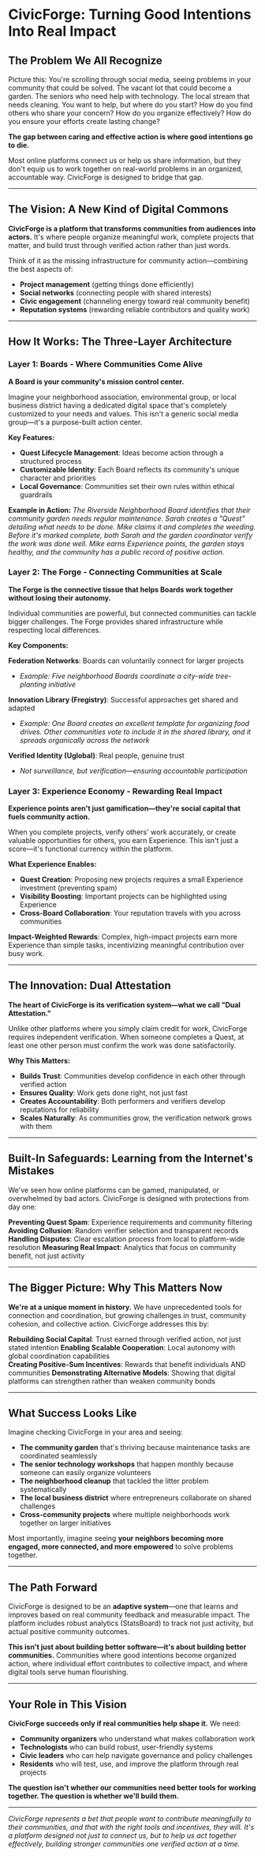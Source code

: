 # CivicForge: Turning Good Intentions Into Real Impact

## The Problem We All Recognize

Picture this: You're scrolling through social media, seeing problems in your community that could be solved. The vacant lot that could become a garden. The seniors who need help with technology. The local stream that needs cleaning. You want to help, but where do you start? How do you find others who share your concern? How do you organize effectively? How do you ensure your efforts create lasting change?

**The gap between caring and effective action is where good intentions go to die.**

Most online platforms connect us or help us share information, but they don't equip us to work together on real-world problems in an organized, accountable way. CivicForge is designed to bridge that gap.

---

## The Vision: A New Kind of Digital Commons

**CivicForge is a platform that transforms communities from audiences into actors.** It's where people organize meaningful work, complete projects that matter, and build trust through verified action rather than just words.

Think of it as the missing infrastructure for community action—combining the best aspects of:
- **Project management** (getting things done efficiently)
- **Social networks** (connecting people with shared interests)
- **Civic engagement** (channeling energy toward real community benefit)
- **Reputation systems** (rewarding reliable contributors and quality work)

---

## How It Works: The Three-Layer Architecture

### Layer 1: Boards - Where Communities Come Alive

**A Board is your community's mission control center.**

Imagine your neighborhood association, environmental group, or local business district having a dedicated digital space that's completely customized to your needs and values. This isn't a generic social media group—it's a purpose-built action center.

**Key Features:**
- **Quest Lifecycle Management**: Ideas become action through a structured process
- **Customizable Identity**: Each Board reflects its community's unique character and priorities
- **Local Governance**: Communities set their own rules within ethical guardrails

**Example in Action:**
*The Riverside Neighborhood Board identifies that their community garden needs regular maintenance. Sarah creates a "Quest" detailing what needs to be done. Mike claims it and completes the weeding. Before it's marked complete, both Sarah and the garden coordinator verify the work was done well. Mike earns Experience points, the garden stays healthy, and the community has a public record of positive action.*

### Layer 2: The Forge - Connecting Communities at Scale

**The Forge is the connective tissue that helps Boards work together without losing their autonomy.**

Individual communities are powerful, but connected communities can tackle bigger challenges. The Forge provides shared infrastructure while respecting local differences.

**Key Components:**

**Federation Networks**: Boards can voluntarily connect for larger projects
- *Example: Five neighborhood Boards coordinate a city-wide tree-planting initiative*

**Innovation Library (Fregistry)**: Successful approaches get shared and adapted
- *Example: One Board creates an excellent template for organizing food drives. Other communities vote to include it in the shared library, and it spreads organically across the network*

**Verified Identity (Uglobal)**: Real people, genuine trust
- *Not surveillance, but verification—ensuring accountable participation*

### Layer 3: Experience Economy - Rewarding Real Impact

**Experience points aren't just gamification—they're social capital that fuels community action.**

When you complete projects, verify others' work accurately, or create valuable opportunities for others, you earn Experience. This isn't just a score—it's functional currency within the platform.

**What Experience Enables:**
- **Quest Creation**: Proposing new projects requires a small Experience investment (preventing spam)
- **Visibility Boosting**: Important projects can be highlighted using Experience
- **Cross-Board Collaboration**: Your reputation travels with you across communities

**Impact-Weighted Rewards**: Complex, high-impact projects earn more Experience than simple tasks, incentivizing meaningful contribution over busy work.

---

## The Innovation: Dual Attestation

**The heart of CivicForge is its verification system—what we call "Dual Attestation."**

Unlike other platforms where you simply claim credit for work, CivicForge requires independent verification. When someone completes a Quest, at least one other person must confirm the work was done satisfactorily.

**Why This Matters:**
- **Builds Trust**: Communities develop confidence in each other through verified action
- **Ensures Quality**: Work gets done right, not just fast
- **Creates Accountability**: Both performers and verifiers develop reputations for reliability
- **Scales Naturally**: As communities grow, the verification network grows with them

---

## Built-In Safeguards: Learning from the Internet's Mistakes

We've seen how online platforms can be gamed, manipulated, or overwhelmed by bad actors. CivicForge is designed with protections from day one:

**Preventing Quest Spam**: Experience requirements and community filtering
**Avoiding Collusion**: Random verifier selection and transparent records
**Handling Disputes**: Clear escalation process from local to platform-wide resolution
**Measuring Real Impact**: Analytics that focus on community benefit, not just activity

---

## The Bigger Picture: Why This Matters Now

**We're at a unique moment in history.** We have unprecedented tools for connection and coordination, but growing challenges in trust, community cohesion, and collective action. CivicForge addresses this by:

**Rebuilding Social Capital**: Trust earned through verified action, not just stated intention
**Enabling Scalable Cooperation**: Local autonomy with global coordination capabilities  
**Creating Positive-Sum Incentives**: Rewards that benefit individuals AND communities
**Demonstrating Alternative Models**: Showing that digital platforms can strengthen rather than weaken community bonds

---

## What Success Looks Like

Imagine checking CivicForge in your area and seeing:

- **The community garden** that's thriving because maintenance tasks are coordinated seamlessly
- **The senior technology workshops** that happen monthly because someone can easily organize volunteers
- **The neighborhood cleanup** that tackled the litter problem systematically
- **The local business district** where entrepreneurs collaborate on shared challenges
- **Cross-community projects** where multiple neighborhoods work together on larger initiatives

Most importantly, imagine seeing **your neighbors becoming more engaged, more connected, and more empowered** to solve problems together.

---

## The Path Forward

CivicForge is designed to be an **adaptive system**—one that learns and improves based on real community feedback and measurable impact. The platform includes robust analytics (StatsBoard) to track not just activity, but actual positive community outcomes.

**This isn't just about building better software—it's about building better communities.** Communities where good intentions become organized action, where individual effort contributes to collective impact, and where digital tools serve human flourishing.

---

## Your Role in This Vision

**CivicForge succeeds only if real communities help shape it.** We need:

- **Community organizers** who understand what makes collaboration work
- **Technologists** who can build robust, user-friendly systems  
- **Civic leaders** who can help navigate governance and policy challenges
- **Residents** who will test, use, and improve the platform through real projects

**The question isn't whether our communities need better tools for working together. The question is whether we'll build them.**

---

*CivicForge represents a bet that people want to contribute meaningfully to their communities, and that with the right tools and incentives, they will. It's a platform designed not just to connect us, but to help us act together effectively, building stronger communities one verified action at a time.*